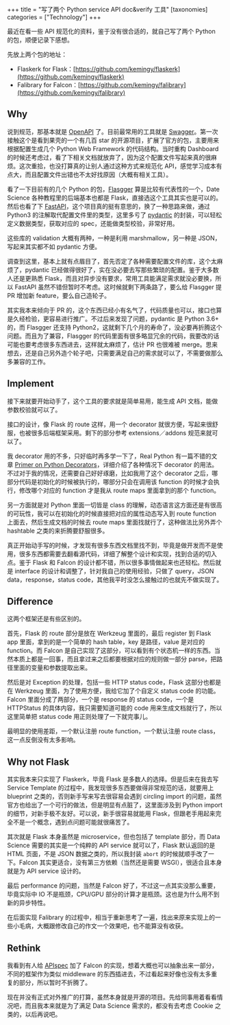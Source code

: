+++
title = "写了两个 Python service API doc&verify 工具"
[taxonomies]
categories = ["Technology"]
+++

最近在看一些 API 规范化的资料，鉴于没有很合适的，就自己写了两个 Python 的包，顺便记录下感想。

<!-- more -->

先放上两个包的地址：

* Flaskerk for Flask：[https://github.com/kemingy/flaskerk](https://github.com/kemingy/flaskerk)
* Falibrary for Falcon：[https://github.com/kemingy/falibrary](https://github.com/kemingy/falibrary)

## Why

说到规范，那基本就是 [OpenAPI](https://github.com/OAI/OpenAPI-Specification) 了。目前最常用的工具就是 [Swagger](https://swagger.io/)。第一次接触这个是看到果壳的一个有几百 star 的开源项目，扩展了官方的包，主要用来根据配置生成几个 Python Web Framework 的代码结构。当时重构 Dashboard 的时候还考虑过，看了下相关文档就放弃了，因为这个配置文件写起来真的很麻烦。这次重拾，也没打算真的让别人通过这种方式来规范化 API，感觉学习成本有点大，而且配置文件出错也不太好找原因（大概有相关工具）。

看了一下目前有的几个 Python 的包，[Flasgger](https://github.com/flasgger/flasgger) 算是比较有代表性的一个，Date Science 各种教程里的后端基本也都是 Flask，直接选这个工具其实也是可以的。然后也看了下 [FastAPI](https://github.com/tiangolo/fastapi)，这个项目真的挺有意思的，换了一种思路来做，通过 Python3 的注解取代配置文件里的类型，这里多亏了 [pydantic](https://github.com/samuelcolvin/pydantic) 的封装，可以轻松定义数据类型，获取对应的 spec，还能做类型校验，非常好用。

这些库的 validation 大概有两种，一种是利用 marshmallow，另一种是 JSON，写起来其实都不如 pydantic 方便。

调查到这里，基本上就有点眉目了，首先否定了各种需要配置文件的库，这个太麻烦了，pydantic 已经做得很好了，实在没必要去写那些繁琐的配置。鉴于大多数人还是更熟悉 Flask，而且对异步没有要求，常用工具能满足需求就没必要换，所以 FastAPI 虽然不错但暂时不考虑。这时候就剩下两条路了，要么给 Flasgger 提 PR 增加新 feature，要么自己造轮子。

其实我本来倾向于 PR 的，这个东西已经小有名气了，代码质量也可以，接口也算是久经检验，更容易进行推广。不过后来发现了问题，pydantic 是 Python 3.6+ 的，而 Flasgger 还支持 Python2，这就剩下几个月的寿命了，没必要再折腾这个问题。而且为了兼容，Flasgger 的代码里面有很多略显冗余的代码，我要改的话可能也要考虑很多东西进去，这样就太麻烦了，估计 PR 也很难被 merge。思来想去，还是自己另外造个轮子吧，只需要满足自己的需求就可以了，不需要做那么多兼容的工作。

## Implement

接下来就要开始动手了，这个工具的要求就是简单易用，能生成 API 文档，能做参数校验就可以了。

接口的设计，像 Flask 的 route 这样，用一个 decorator 就很方便，写起来很舒服，也被很多后端框架采用。剩下的部分参考 extensions／addons 规范来就可以了。

我 decorator 用的不多，只好临时再多学一下了，Real Python 有一篇不错的文章 [Primer on Python Decorators](https://realpython.com/primer-on-python-decorators/)，详细介绍了各种情况下 decorator 的用法。不过对于我的情况，还需要自己好好琢磨，比如我用了这个 decorator 之后，哪部分代码是初始化的时候被执行的，哪部分只会在调用该 function 的时候才会执行，修改哪个对应的 function 才是我从 route maps 里面拿到的那个 function。

另一方面就是对 Python 里面一切皆是 class 的理解，动态语言这方面还是有很高的可玩性，我可以在初始化的时候直接把对应的属性动态写入到 route function 上面去，然后生成文档的时候去 route maps 里面找就行了，这种做法比另外弄个 hashtable 之类的来折腾要舒服很多。

真正开始动手写的时候，才发现有很多东西文档里找不到，毕竟是做开发而不是使用，很多东西都需要去翻看源代码，详细了解整个设计和实现，找到合适的切入点。鉴于 Flask 和 Falcon 的设计都不错，所以很多事情做起来也还轻松。然后就是 interface 的设计和调整了，针对我自己的使用经验，只做了 query，JSON data，response，status code，其他我平时没怎么接触过的也就先不做实现了。

## Difference

这两个框架还是有些区别的。

首先，Flask 的 route 部分是放在 Werkzeug 里面的，最后 register 到 Flask app 里面，拿到的是一个简单的 hash table，key 是路径，value 是对应的 function。而 Falcon 是自己实现了这部分，可以看到有个状态机一样的东西。当然本质上都是一回事，而且拿过来之后都要根据对应的规则做一部分 parse，把路径里面的变量和参数提取出来。

然后是对 Exception 的处理，包括一些 HTTP status code，Flask 这部分也都是在 Werkzeug 里面，为了使用方便，我给它加了个自定义 status code 的功能。Falcon 里面分成了两部分，一个是 response 的 status code，一个是 HTTPStatus 的具体内容，我只需要知道可能的 code 用来生成文档就行了，所以这里简单把 status code 用正则处理了一下就完事儿。

最明显的使用差距，一个默认注册 route function，一个默认注册 route class，这一点反倒没有太多影响。

## Why not Flask

其实我本来只实现了 Flaskerk，毕竟 Flask 是多数人的选择。但是后来在我去写 Service Template 的过程中，我发现很多东西要做得非常规范的话，就要用上 blueprint 之类的，否则新手写来写去很容易会遇到 circling import 的问题，虽然官方也给出了一个可行的做法，但是明显有点脏了，这里面涉及到 Python import 的细节，对新手极不友好。可以说，新手很容易就能用 Flask，但跟老手用起来完全不是一个概念，遇到点问题可能就很痛苦了。

其次就是 Flask 本身虽然是 microservice，但也包括了 template 部分，而 Data Science 需要的其实是一个纯粹的 API service 就可以了，Flask 默认返回的是 HTML 页面，不是 JSON 数据之类的，所以我封装 `abort` 的时候就顺手改了一下。Falcon 其实更适合，没有第三方依赖（当然还是需要 WSGI），很适合且本身就是为 API service 设计的。

最后 performance 的问题，当然是 Falcon 好了，不过这一点其实没那么重要，毕竟实际中 IO 不是瓶颈，CPU/GPU 部分的计算才是瓶颈。这也是为什么用不到新的异步特性。

在后面实现 Falibrary 的过程中，相当于重新思考了一遍，找出来原来实现上的一些小毛病，大概跟修改自己的作文一个效果吧，也不能算没有收获。

## Rethink

我看到有人给 [APIspec](https://github.com/marshmallow-code/apispec) 加了 Falcon 的实现，想着大概也可以抽象出来一部分，不同的框架作为类似 middleware 的东西插进去，不过看起来好像也没有太多重复的部分，所以暂时不折腾了。

现在并没有正式对外推广的打算，虽然本身就是开源的项目。先给同事用着看看情况吧，而且我本来就是为了满足 Data Science 需求的，都没有去考虑 Cookie 之类的，以后再说吧。
